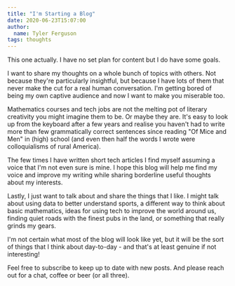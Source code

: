 ```yaml
---
title: "I'm Starting a Blog"
date: 2020-06-23T15:07:00
author:
  name: Tyler Ferguson
tags: thoughts
---
```


This one actually. I have no set plan for content but I do have some goals.

I want to share my thoughts on a whole bunch of topics with others. Not because they're particularly insightful, but because I have lots of them that never make the cut for a real human conversation. I'm getting bored of being my own captive audience and now I want to make you miserable too.

Mathematics courses and tech jobs are not the melting pot of literary creativity you might imagine them to be. Or maybe they are. It's easy to look up from the keyboard after a few years and realise you haven't had to write more than few grammatically correct sentences since reading "Of Mice and Men" in (high) school (and even then half the words I wrote were colloquialisms of rural America).

The few times I have written short tech articles I find myself assuming a voice that I'm not even sure is mine. I hope this blog will help me find my voice and improve my writing while sharing borderline useful thoughts about my interests.

Lastly, I just want to talk about and share the things that I like. I might talk about using data to better understand sports, a different way to think about basic mathematics, ideas for using tech to improve the world around us, finding quiet roads with the finest pubs in the land, or something that really grinds my gears. 

I'm not certain what most of the blog will look like yet, but it will be the sort of things that I think about day-to-day - and that's at least genuine if not interesting! 

Feel free to subscribe to keep up to date with new posts. And please reach out for a chat, coffee or beer (or all three).


